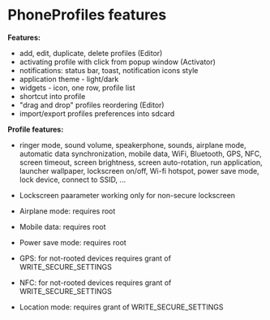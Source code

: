 PhoneProfiles features
======================

__Features:__
- add, edit, duplicate, delete profiles (Editor)
- activating profile with click from popup window (Activator)
- notifications: status bar, toast, notification icons style
- application theme - light/dark
- widgets - icon, one row, profile list
- shortcut into profile
- "drag and drop" profiles reordering (Editor)
- import/export profiles preferences into sdcard

__Profile features:__
- ringer mode, sound volume, speakerphone, sounds, airplane mode, automatic data synchronization, mobile data, WiFi, Bluetooth, GPS, NFC, screen timeout, screen brightness, screen auto-rotation, run application, launcher wallpaper, lockscreen on/off, Wi-fi hotspot, power save mode, lock device, connect to SSID, ...

- Lockscreen paarameter working only for non-secure lockscreen
- Airplane mode: requires root
- Mobile data: requires root
- Power save mode: requires root
- GPS: for not-rooted devices requires grant of WRITE_SECURE_SETTINGS
- NFC: for not-rooted devices requires grant of WRITE_SECURE_SETTINGS
- Location mode: requires grant of WRITE_SECURE_SETTINGS

